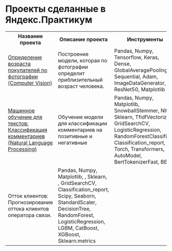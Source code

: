 # Проекты сделанные в Яндекс.Практикум
<table>
  <tr>
    <th>Название проекта
    </th>
    <th>Описание проекта
    </th>
    <th>Инструменты
    </th>
  </tr>
  <tr>
    <td>
<a href="https://github.com/antbaranov/ya-projects/blob/main/determination-of-age-by-photo/">Определение возраста покупателей по фотографии (Computer Vision)</a>
    </td>
    <td>
Построение модели, которая по фотографии определит приблизительный возраст человека.
    </td>
    <td>
      Pandas, Numpy, Tensorflow, Keras, Dense, GlobalAveragePooling2D, Sequential, Adam, ImageDataGenerator, ResNet50, Matplotlib
    </td>  
  </tr>
  <tr>
    <td>
<a href="https://github.com/antbaranov/ya-projects/blob/main/machine_learning_comment_classification/">Машинное обучение для текстов: Классификация комментариев (Natural Language Processing)</a>
    </td>
    <td>
Обучение модели для классификации комментариев на позитивные и негативные
      </td>
    <td>
      Pandas, Numpy, Matplotlib, SnowballStemmer, Nltk, Sklearn, TfidfVectorizer, GridSearchCV, LogisticRegression, RandomForestClassifier, Classification_report, Torch, Transformers, AutoModel, BertTokenizerFast, BERT
    </td>
  </tr>
  <td>
  Отток клиентов: Прогнозирование оттока клиентов оператора связи.
      </td>
    <td>
      Pandas, Numpy, Matplotlib, , Sklearn, , GridSearchCV, Classification_report, Scipy, Seaborn, StandardScaler, DecisionTree, RandomForest, LogisticRegression, LGBM, CatBoost, XGBoost, Sklearn.metrics
    </td>
  </tr>
</table>
